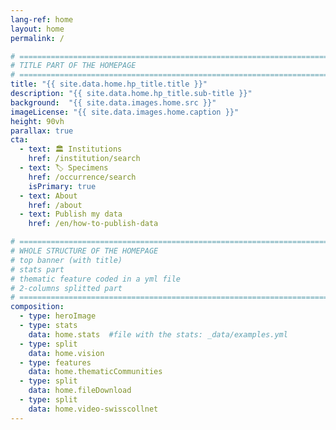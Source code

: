 ```yaml
---
lang-ref: home
layout: home
permalink: /

# ====================================================================================
# TITLE PART OF THE HOMEPAGE
# ====================================================================================
title: "{{ site.data.home.hp_title.title }}"
description: "{{ site.data.home.hp_title.sub-title }}"
background:  "{{ site.data.images.home.src }}"
imageLicense: "{{ site.data.images.home.caption }}"
height: 90vh
parallax: true
cta:
  - text: 🏛️ Institutions
    href: /institution/search
  - text: 🏷️ Specimens
    href: /occurrence/search
    isPrimary: true
  - text: About
    href: /about 
  - text: Publish my data
    href: /en/how-to-publish-data

# ====================================================================================
# WHOLE STRUCTURE OF THE HOMEPAGE
# top banner (with title)
# stats part
# thematic feature coded in a yml file
# 2-columns splitted part
# ====================================================================================
composition:
  - type: heroImage
  - type: stats
    data: home.stats  #file with the stats: _data/examples.yml
  - type: split
    data: home.vision
  - type: features
    data: home.thematicCommunities
  - type: split
    data: home.fileDownload
  - type: split
    data: home.video-swisscollnet
---
```

